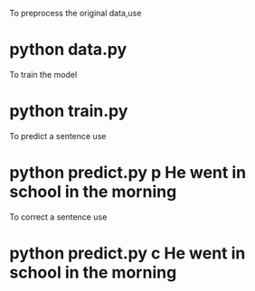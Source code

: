 To preprocess the original data,use 

# python data.py

To train the model

# python train.py

To predict a sentence use

# python predict.py p He went in school in the morning

To correct a sentence use

# python predict.py c He went in school in the morning
